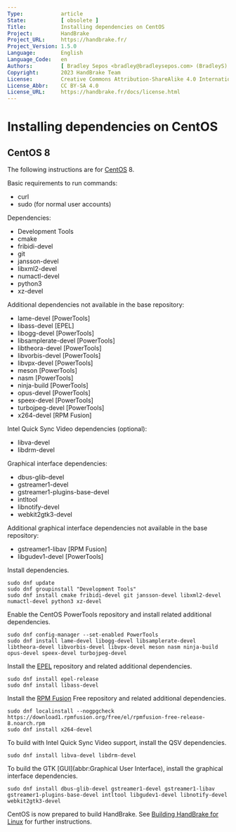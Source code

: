 ```yaml
---
Type:            article
State:           [ obsolete ]
Title:           Installing dependencies on CentOS
Project:         HandBrake
Project_URL:     https://handbrake.fr/
Project_Version: 1.5.0
Language:        English
Language_Code:   en
Authors:         [ Bradley Sepos <bradley@bradleysepos.com> (BradleyS) ]
Copyright:       2023 HandBrake Team
License:         Creative Commons Attribution-ShareAlike 4.0 International
License_Abbr:    CC BY-SA 4.0
License_URL:     https://handbrake.fr/docs/license.html
---
```


Installing dependencies on CentOS
=================================

## CentOS 8

The following instructions are for [CentOS](https://centos.org) 8.

Basic requirements to run commands:

- curl
- sudo (for normal user accounts)

Dependencies:

- Development Tools
- cmake
- fribidi-devel
- git
- jansson-devel
- libxml2-devel
- numactl-devel
- python3
- xz-devel

Additional dependencies not available in the base repository:

- lame-devel [PowerTools]
- libass-devel [EPEL]
- libogg-devel [PowerTools]
- libsamplerate-devel [PowerTools]
- libtheora-devel [PowerTools]
- libvorbis-devel [PowerTools]
- libvpx-devel [PowerTools]
- meson [PowerTools]
- nasm [PowerTools]
- ninja-build [PowerTools]
- opus-devel [PowerTools]
- speex-devel [PowerTools]
- turbojpeg-devel [PowerTools]
- x264-devel [RPM Fusion]

Intel Quick Sync Video dependencies (optional):

- libva-devel
- libdrm-devel

Graphical interface dependencies:

- dbus-glib-devel
- gstreamer1-devel
- gstreamer1-plugins-base-devel
- intltool
- libnotify-devel
- webkit2gtk3-devel

Additional graphical interface dependencies not available in the base repository:

- gstreamer1-libav [RPM Fusion]
- libgudev1-devel [PowerTools]

Install dependencies.

    sudo dnf update
    sudo dnf groupinstall "Development Tools"
    sudo dnf install cmake fribidi-devel git jansson-devel libxml2-devel numactl-devel python3 xz-devel

Enable the CentOS PowerTools repository and install related additional dependencies.

    sudo dnf config-manager --set-enabled PowerTools
    sudo dnf install lame-devel libogg-devel libsamplerate-devel libtheora-devel libvorbis-devel libvpx-devel meson nasm ninja-build opus-devel speex-devel turbojpeg-devel

Install the [EPEL](https://fedoraproject.org/wiki/EPEL) repository and related additional dependencies.

    sudo dnf install epel-release
    sudo dnf install libass-devel

Install the [RPM Fusion](http://rpmfusion.org) Free repository and related additional dependencies.

    sudo dnf localinstall --nogpgcheck https://download1.rpmfusion.org/free/el/rpmfusion-free-release-8.noarch.rpm
    sudo dnf install x264-devel

To build with Intel Quick Sync Video support, install the QSV dependencies.

    sudo dnf install libva-devel libdrm-devel

To build the GTK [GUI](abbr:Graphical User Interface), install the graphical interface dependencies.

    sudo dnf install dbus-glib-devel gstreamer1-devel gstreamer1-libav gstreamer1-plugins-base-devel intltool libgudev1-devel libnotify-devel webkit2gtk3-devel

CentOS is now prepared to build HandBrake. See [Building HandBrake for Linux](build-linux.html) for further instructions.
